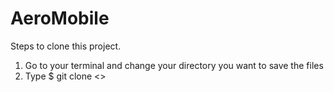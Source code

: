 # AeroMobile

Steps to clone this project.

1. Go to your terminal and change your directory you want to save the files
2. Type $ git clone <>
